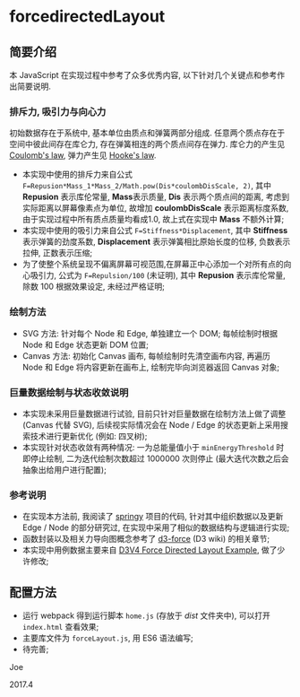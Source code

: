 # forcedirectedLayout

## 简要介绍

本 JavaScript 在实现过程中参考了众多优秀内容, 以下针对几个关键点和参考作出简要说明. 

### 排斥力, 吸引力与向心力

初始数据存在于系统中, 基本单位由质点和弹簧两部分组成. 任意两个质点存在于空间中彼此间存在库仑力, 存在弹簧相连的两个质点间存在弹力. 库仑力的产生见 [Coulomb's law](https://en.wikipedia.org/wiki/Coulomb%27s_law), 弹力产生见 [Hooke's law](https://en.wikipedia.org/wiki/Hooke%27s_law).

* 本实现中使用的排斥力来自公式 `F=Repusion*Mass_1*Mass_2/Math.pow(Dis*coulombDisScale, 2)`, 其中 **Repusion** 表示库伦常量, **Mass**表示质量, **Dis** 表示两个质点间的距离, 考虑到实际距离以屏幕像素点为单位, 故增加 **coulombDisScale** 表示距离标度系数, 由于实现过程中所有质点质量均看成1.0, 故上式在实现中 **Mass** 不额外计算;
* 本实现中使用的吸引力来自公式 `F=Stiffness*Displacement`, 其中 **Stiffness** 表示弹簧的劲度系数, **Displacement** 表示弹簧相比原始长度的位移, 负数表示拉伸, 正数表示压缩;
* 为了使整个系统呈现不偏离屏幕可视范围,在屏幕正中心添加一个对所有点的向心吸引力, 公式为 `F=Repulsion/100` (未证明), 其中 **Repusion** 表示库伦常量, 除数 100 根据效果设定, 未经过严格证明;

### 绘制方法

* SVG 方法: 针对每个 Node 和 Edge, 单独建立一个 DOM; 每帧绘制时根据 Node 和 Edge 状态更新 DOM 位置;
* Canvas 方法: 初始化 Canvas 画布, 每帧绘制时先清空画布内容, 再遍历 Node 和 Edge 将内容更新在画布上, 绘制完毕向浏览器返回 Canvas 对象;

### 巨量数据绘制与状态收敛说明

* 本实现未采用巨量数据进行试验, 目前只针对巨量数据在绘制方法上做了调整 (Canvas 代替 SVG), 后续视实际情况会在 Node / Edge 的状态更新上采用搜索技术进行更新优化 (例如: 四叉树);
* 本实现针对状态收敛有两种情况: 一为总能量值小于 `minEnergyThreshold` 时即停止绘制, 二为迭代绘制次数超过 1000000 次则停止 (最大迭代次数之后会抽象出给用户进行配置);

### 参考说明

* 在实现本方法前, 我阅读了 [springy](https://github.com/dhotson/springy) 项目的代码, 针对其中组织数据以及更新 Edge / Node 的部分研究过, 在实现中采用了相似的数据结构与逻辑进行实现;
* 函数封装以及相关力导向图概念参考了 [d3-force](https://github.com/d3/d3-force) (D3 wiki) 的相关章节;
* 本实现中用例数据主要来自 [D3V4 Force Directed Layout Example](https://bl.ocks.org/mbostock/4062045), 做了少许修改;

## 配置方法

* 运行 webpack 得到运行脚本 `home.js` (存放于 *dist* 文件夹中), 可以打开 `index.html` 查看效果;
* 主要库文件为 `forceLayout.js`, 用 ES6 语法编写;
* 待完善;

Joe

2017.4